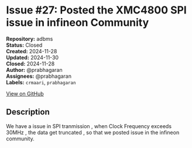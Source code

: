 # Issue #27: Posted the XMC4800 SPI issue in  infineon  Community  

**Repository:** adbms  
**Status:** Closed  
**Created:** 2024-11-28  
**Updated:** 2024-11-30  
**Closed:** 2024-11-28  
**Author:** @prabhagaran  
**Assignees:** @prabhagaran  
**Labels:** `crmaari`, `prabhagaran`  

[View on GitHub](https://github.com/Simtestlab/adbms/issues/27)

## Description

We have a issue in SPI tranmission , when Clock Frequency exceeds  30MHz , the data get truncated , so that we posted issue in the infineon community. 